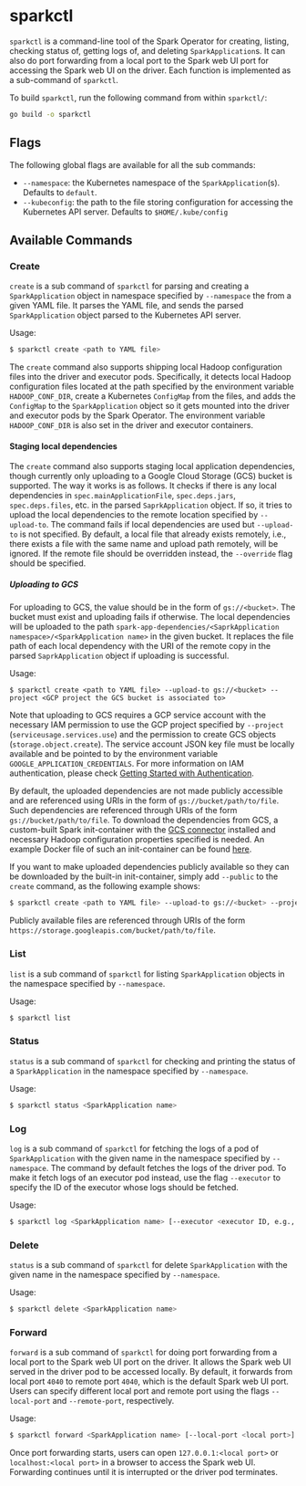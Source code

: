 # sparkctl

`sparkctl` is a command-line tool of the Spark Operator for creating, listing, checking status of, getting logs of, 
and deleting `SparkApplication`s. It can also do port forwarding from a local port to the Spark web UI port for 
accessing the Spark web UI on the driver. Each function is implemented as a sub-command of `sparkctl`.

To build `sparkctl`, run the following command from within `sparkctl/`:

```bash
go build -o sparkctl
```

## Flags

The following global flags are available for all the sub commands:
* `--namespace`: the Kubernetes namespace of the `SparkApplication`(s). Defaults to `default`.
* `--kubeconfig`: the path to the file storing configuration for accessing the Kubernetes API server. Defaults to 
`$HOME/.kube/config`

## Available Commands

### Create

`create` is a sub command of `sparkctl` for parsing and creating a `SparkApplication` object in namespace specified by 
`--namespace` the from a given YAML file. It parses the YAML file, and sends the parsed `SparkApplication` object 
parsed to the Kubernetes API server.

Usage:
```bash
$ sparkctl create <path to YAML file>
```

The `create` command also supports shipping local Hadoop configuration files into the driver and executor pods. 
Specifically, it detects local Hadoop configuration files located at the path specified by the 
environment variable `HADOOP_CONF_DIR`, create a Kubernetes `ConfigMap` from the files, and adds the `ConfigMap` to
the `SparkApplication` object so it gets mounted into the driver and executor pods by the Spark Operator. The 
environment variable `HADOOP_CONF_DIR` is also set in the driver and executor containers.    

#### Staging local dependencies

The `create` command also supports staging local application dependencies, though currently only uploading to a Google 
Cloud Storage (GCS) bucket is supported. The way it works is as follows. It checks if there is any local dependencies 
in `spec.mainApplicationFile`, `spec.deps.jars`, `spec.deps.files`, etc. in the parsed `SaprkApplication` object. If so, 
it tries to upload the local dependencies to the remote location specified by `--upload-to`. The command fails if local
dependencies are used but `--upload-to` is not specified. By default, a local file that already exists remotely, i.e., 
there exists a file with the same name and upload path remotely, will be ignored. If the remote file should be overridden
instead, the `--override` flag should be specified.

##### Uploading to GCS

For uploading to GCS, the value should be in the form of `gs://<bucket>`. The bucket must exist and uploading fails if 
otherwise. The local dependencies will be uploaded to the path 
`spark-app-dependencies/<SaprkApplication namespace>/<SparkApplication name>` in the given bucket. It replaces the 
file path of each local dependency with the URI of the remote copy in the parsed `SaprkApplication` object if uploading
is successful. 

Usage:
```base
$ sparkctl create <path to YAML file> --upload-to gs://<bucket> --project <GCP project the GCS bucket is associated to>
```

Note that uploading to GCS requires a GCP service account with the necessary IAM permission to use the GCP project 
specified by `--project` (`serviceusage.services.use`) and the permission to create GCS objects (`storage.object.create`). 
The service account JSON key file must be locally available and be pointed to by the environment variable 
`GOOGLE_APPLICATION_CREDENTIALS`. For more information on IAM authentication, please check 
[Getting Started with Authentication](https://cloud.google.com/docs/authentication/getting-started).

By default, the uploaded dependencies are not made publicly accessible and are referenced using URIs in the form of 
`gs://bucket/path/to/file`. Such dependencies are referenced through URIs of the form `gs://bucket/path/to/file`. To 
download the dependencies from GCS, a custom-built Spark init-container with the 
[GCS connector](https://cloud.google.com/dataproc/docs/concepts/connectors/cloud-storage) installed and necessary
Hadoop configuration properties specified is needed. An example Docker file of such an init-container can be found 
[here](https://gist.github.com/liyinan926/f9e81f7b54d94c05171a663345eb58bf). 

If you want to make uploaded dependencies publicly available so they can be downloaded by the built-in init-container,
simply add `--public` to the `create` command, as the following example shows:

```bash
$ sparkctl create <path to YAML file> --upload-to gs://<bucket> --project <GCP project the GCS bucket is associated to> --public
``` 

Publicly available files are referenced through URIs of the form `https://storage.googleapis.com/bucket/path/to/file`.

### List

`list` is a sub command of `sparkctl` for listing `SparkApplication` objects in the namespace specified by 
`--namespace`.

Usage:
```bash
$ sparkctl list
```

### Status

`status` is a sub command of `sparkctl` for checking and printing the status of a `SparkApplication` in the namespace 
specified by `--namespace`.

Usage:
```bash
$ sparkctl status <SparkApplication name>
```

### Log

`log` is a sub command of `sparkctl` for fetching the logs of a pod of `SparkApplication` with the given name in the 
namespace specified by `--namespace`. The command by default fetches the logs of the driver pod. To make it fetch logs
of an executor pod instead, use the flag `--executor` to specify the ID of the executor whose logs should be fetched.

Usage:
```bash
$ sparkctl log <SparkApplication name> [--executor <executor ID, e.g., 1>]
```

### Delete

`status` is a sub command of `sparkctl` for delete `SparkApplication` with the given name in the namespace 
specified by `--namespace`.

Usage:
```bash
$ sparkctl delete <SparkApplication name>
```

### Forward

`forward` is a sub command of `sparkctl` for doing port forwarding from a local port to the Spark web UI port on the 
driver. It allows the Spark web UI served in the driver pod to be accessed locally. By default, it forwards from local
port `4040` to remote port `4040`, which is the default Spark web UI port. Users can specify different local port
and remote port using the flags `--local-port` and `--remote-port`, respectively. 

Usage:
```bash
$ sparkctl forward <SparkApplication name> [--local-port <local port>] [--remote-port <remote port>]
```

Once port forwarding starts, users can open `127.0.0.1:<local port>` or `localhost:<local port>` in a browser to access
the Spark web UI. Forwarding continues until it is interrupted or the driver pod terminates.